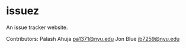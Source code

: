 # issuez
An issue tracker website.

Contributors: 
Palash Ahuja pa1371@nyu.edu
Jon Blue jb7259@nyu.edu
